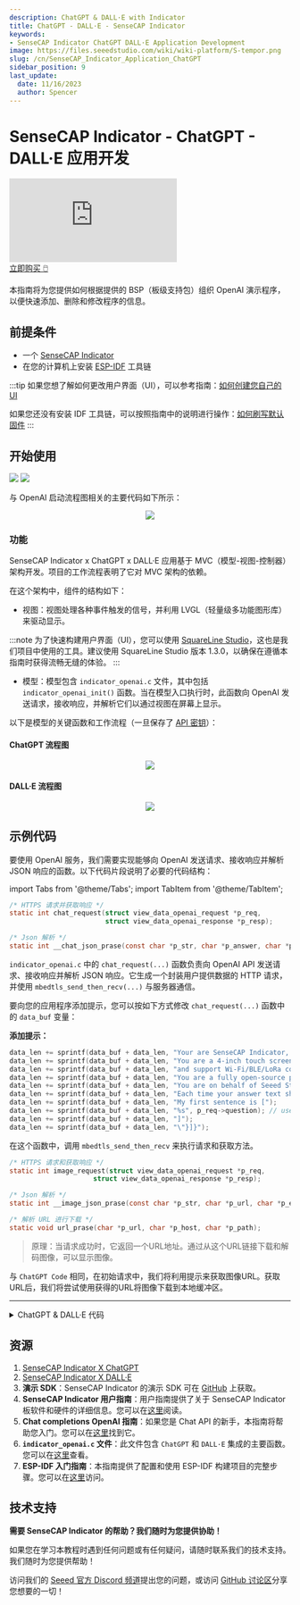 ```yaml
---
description: ChatGPT & DALL·E with Indicator
title: ChatGPT - DALL·E - SenseCAP Indicator
keywords:
- SenseCAP Indicator ChatGPT DALL·E Application Development
image: https://files.seeedstudio.com/wiki/wiki-platform/S-tempor.png
slug: /cn/SenseCAP_Indicator_Application_ChatGPT
sidebar_position: 9
last_update:
  date: 11/16/2023
  author: Spencer
---
```


# SenseCAP Indicator - ChatGPT - DALL·E 应用开发

<iframe class="youtube-video-r" src="https://www.youtube.com/embed/xUX47UnT7xk" title="YouTube video player" frameborder="0" allow="accelerometer; autoplay; clipboard-write; encrypted-media; gyroscope; picture-in-picture; web-share" allowfullscreen></iframe>

<div class="button-container">
    <a class="button-style" href="https://www.seeedstudio.com/SenseCAP-Indicator-D1-p-5643.html">
            立即购买 🖱️
    </a>
</div>

本指南将为您提供如何根据提供的 BSP（板级支持包）组织 OpenAI 演示程序，以便快速添加、删除和修改程序的信息。

## 前提条件

- 一个 [SenseCAP Indicator](https://www.seeedstudio.com/SenseCAP-Indicator-D1-p-5643.html)
- 在您的计算机上安装 [ESP-IDF](https://github.com/espressif/esp-idf) 工具链

:::tip
如果您想了解如何更改用户界面（UI），可以参考指南：[如何创建您自己的 UI](/cn/SenseCAP_Indicator_How_to_Create_your_own_UI)

如果您还没有安装 IDF 工具链，可以按照指南中的说明进行操作：[如何刷写默认固件](/cn/SenseCAP_Indicator_How_To_Flash_The_Default_Firmware)
:::

## 开始使用
<div class="img-container">
  <img src="https://files.seeedstudio.com/wiki/SenseCAP/SenseCAP_Indicator/GPT_RES_BE_RICH.JPG"/>

  <img src="https://files.seeedstudio.com/wiki/SenseCAP/SenseCAP_Indicator/DALL_1_CAT.JPG"/>

</div>

与 OpenAI 启动流程图相关的主要代码如下所示：

<div align="center"><img width={800} src="https://files.seeedstudio.com/wiki/SenseCAP/SenseCAP_Indicator/Indicator_openai_sys.png"/></div>

### 功能

SenseCAP Indicator x ChatGPT x DALL·E 应用基于 MVC（模型-视图-控制器）架构开发。项目的工作流程表明了它对 MVC 架构的依赖。

在这个架构中，组件的结构如下：

- 视图：视图处理各种事件触发的信号，并利用 LVGL（轻量级多功能图形库）来驱动显示。

:::note
为了快速构建用户界面（UI），您可以使用 [SquareLine Studio](https://squareline.io/)，这也是我们项目中使用的工具。建议使用 SquareLine Studio 版本 1.3.0，以确保在遵循本指南时获得流畅无缝的体验。
:::

- 模型：模型包含 `indicator_openai.c` 文件，其中包括 `indicator_openai_init()` 函数。当在模型入口执行时，此函数向 OpenAI 发送请求，接收响应，并解析它们以通过视图在屏幕上显示。

以下是模型的关键函数和工作流程（一旦保存了 [API 密钥](/cn/Sensor/SenseCAP/SenseCAP_Indicator/Set_An_API_Key)）：

#### **ChatGPT 流程图**

<div align="center"><img width={800} src="https://files.seeedstudio.com/wiki/SenseCAP/SenseCAP_Indicator/model_openai.png"/></div>

#### **DALL·E 流程图**

<div align="center"><img width={800} src="https://files.seeedstudio.com/wiki/SenseCAP/SenseCAP_Indicator/model_openai_DALLE.png"/></div>

## 示例代码

要使用 OpenAI 服务，我们需要实现能够向 OpenAI 发送请求、接收响应并解析 JSON 响应的函数。以下代码片段说明了必要的代码结构：

<!-- Code -->

import Tabs from '@theme/Tabs';
import TabItem from '@theme/TabItem';

<Tabs>
<TabItem value="ChatGPT" label="ChatGPT 代码">

```c title="openai.c"
/* HTTPS 请求并获取响应 */
static int chat_request(struct view_data_openai_request *p_req,
                        struct view_data_openai_response *p_resp);

/* Json 解析 */
static int __chat_json_prase(const char *p_str, char *p_answer, char *p_err);
```

`indicator_openai.c` 中的 `chat_request(...)` 函数负责向 OpenAI API 发送请求、接收响应并解析 JSON 响应。它生成一个封装用户提供数据的 HTTP 请求，并使用 `mbedtls_send_then_recv(...)` 与服务器通信。

要向您的应用程序添加提示，您可以按如下方式修改 `chat_request(...)` 函数中的 `data_buf` 变量：

**添加提示：**

```c
data_len += sprintf(data_buf + data_len, "Your are SenseCAP Indicator, developed by Seeed Studio, has been launched on April 20th, 2023.");
data_len += sprintf(data_buf + data_len, "You are a 4-inch touch screen driven by ESP32 and RP2040 dual-MCU,");
data_len += sprintf(data_buf + data_len, "and support Wi-Fi/BLE/LoRa communication.");
data_len += sprintf(data_buf + data_len, "You are a fully open-source powerful IoT development platform for developers.");
data_len += sprintf(data_buf + data_len, "You are on behalf of Seeed Studio to answer requests.");
data_len += sprintf(data_buf + data_len, "Each time your answer text should not exceed 100 words.");
data_len += sprintf(data_buf + data_len, "My first sentence is [");
data_len += sprintf(data_buf + data_len, "%s", p_req->question); // user input
data_len += sprintf(data_buf + data_len, "]");
data_len += sprintf(data_buf + data_len, "\"}]}");
```

在这个函数中，调用 `mbedtls_send_then_recv` 来执行请求和获取方法。


</TabItem>
<TabItem value="DALL·E" label="DALL·E Code">

```c title="openai.c"
/* HTTPS 请求和获取响应 */
static int image_request(struct view_data_openai_request *p_req,
					 struct view_data_openai_response *p_resp);

/* Json 解析 */
static int __image_json_prase(const char *p_str, char *p_url, char *p_err);

/* 解析 URL 进行下载 */
static void url_prase(char *p_url, char *p_host, char *p_path);
```

> 原理：当请求成功时，它返回一个URL地址。通过从这个URL链接下载和解码图像，可以显示图像。


与 `ChatGPT Code` 相同，在初始请求中，我们将利用提示来获取图像URL。获取URL后，我们将尝试使用获得的URL将图像下载到本地缓冲区。


</TabItem>
</Tabs>

<!-- Code END -->

---


<details>

<summary>ChatGPT & DALL·E 代码</summary>

有关详细和最新的代码，请参考 [SenseCAP Indicator OpenAI](https://github.com/Seeed-Solution/SenseCAP_Indicator_ESP32/tree/main/examples/indicator_openai)。

```c
#include "indicator_openai.h"
#include "cJSON.h"
#include "esp_http_client.h"
#include "esp_tls.h"
#include "freertos/semphr.h"

#include "lwip/dns.h"
#include "lwip/err.h"
#include "lwip/netdb.h"
#include "lwip/sockets.h"
#include "lwip/sys.h"

#include "esp_crt_bundle.h"
#include "mbedtls/ctr_drbg.h"
#include "mbedtls/entropy.h"
#include "mbedtls/error.h"
#include "mbedtls/esp_debug.h"
#include "mbedtls/net_sockets.h"
#include "mbedtls/platform.h"
#include "mbedtls/ssl.h"
#include "nvs.h"

struct indicator_openai
{
};

static const char *TAG = "openai";

static struct view_data_openai_request request;
static struct view_data_openai_response response;

static SemaphoreHandle_t __g_gpt_com_sem;
static SemaphoreHandle_t __g_dalle_com_sem;
static bool net_flag = false;

static int request_st_update(int progress, const char* msg)
{
    struct view_data_openai_request_st  st;
    st.progress = progress;
    strcpy(st.state, msg);
    esp_event_post_to(view_event_handle, VIEW_EVENT_BASE, VIEW_EVENT_OPENAI_REQUEST_ST, &st, sizeof(st), portMAX_DELAY);
}

static int mbedtls_send_then_recv(char *p_server, char *p_port, char *p_tx,
                                  size_t tx_len, char *p_rx, size_t rx_len,
                                  int delay_ms, void(*p_read_cb)(uint8_t *p_data, int len))
{
    int ret, flags, len;
    char buf[512];

    mbedtls_entropy_context entropy;
    mbedtls_ctr_drbg_context ctr_drbg;
    mbedtls_ssl_context ssl;
    mbedtls_x509_crt cacert;
    mbedtls_ssl_config conf;
    mbedtls_net_context server_fd;

    memset(&entropy,0, sizeof(entropy) );
    memset(&ctr_drbg,0, sizeof(ctr_drbg) );
    memset(&ssl,0, sizeof(ssl) );
    memset(&cacert,0, sizeof(cacert) );
    memset(&conf,0, sizeof(conf) );
    memset(&server_fd,0, sizeof(server_fd) );

    mbedtls_ssl_init(&ssl);
    mbedtls_x509_crt_init(&cacert);
    mbedtls_ctr_drbg_init(&ctr_drbg);
    ESP_LOGI(TAG, "播种随机数生成器");
    mbedtls_ssl_config_init(&conf);
    ESP_LOGI(TAG, "初始化熵源...");
    mbedtls_entropy_init(&entropy);
    ESP_LOGI(TAG, "初始化 ctr_drbg...");
    if ((ret = mbedtls_ctr_drbg_seed(&ctr_drbg, mbedtls_entropy_func, &entropy,
                                     NULL, 0)) != 0)
    {
        ESP_LOGE(TAG, "mbedtls_ctr_drbg_seed 返回 %d", ret);
        return -1;
    }

    ESP_LOGI(TAG, "附加证书包...");
    ret = esp_crt_bundle_attach(&conf);
    if (ret < 0)
    {
        ESP_LOGE(TAG, "esp_crt_bundle_attach 返回 -0x%x\n\n", -ret);
        return -1;
    }
    ESP_LOGI(TAG, "为 TLS 会话设置主机名...");
    if ((ret = mbedtls_ssl_set_hostname(&ssl, p_server)) != 0)
    {
        ESP_LOGE(TAG, "mbedtls_ssl_set_hostname 返回 -0x%x", -ret);
        return -1;
    }

    ESP_LOGI(TAG, "设置 SSL/TLS 结构...");
    if ((ret = mbedtls_ssl_config_defaults(&conf, MBEDTLS_SSL_IS_CLIENT,
                                           MBEDTLS_SSL_TRANSPORT_STREAM,
                                           MBEDTLS_SSL_PRESET_DEFAULT)) != 0)
    {
        ESP_LOGE(TAG, "mbedtls_ssl_config_defaults 返回 %d", ret);
        goto exit;
    }

    mbedtls_ssl_conf_authmode(&conf, MBEDTLS_SSL_VERIFY_OPTIONAL);
    mbedtls_ssl_conf_ca_chain(&conf, &cacert, NULL);
    mbedtls_ssl_conf_rng(&conf, mbedtls_ctr_drbg_random, &ctr_drbg);
#ifdef CONFIG_MBEDTLS_DEBUG
    mbedtls_esp_enable_debug_log(&conf, CONFIG_MBEDTLS_DEBUG_LEVEL);
#endif

#ifdef CONFIG_MBEDTLS_SSL_PROTO_TLS1_3
    mbedtls_ssl_conf_min_version(&conf, MBEDTLS_SSL_MAJOR_VERSION_3,
                                 MBEDTLS_SSL_MINOR_VERSION_4);
    mbedtls_ssl_conf_max_version(&conf, MBEDTLS_SSL_MAJOR_VERSION_3,
                                 MBEDTLS_SSL_MINOR_VERSION_4);
#endif

    if ((ret = mbedtls_ssl_setup(&ssl, &conf)) != 0)
    {
        ESP_LOGE(TAG, "mbedtls_ssl_setup 返回 -0x%x\n\n", -ret);
        goto exit;
    }

    mbedtls_net_init(&server_fd);

    ESP_LOGI(TAG, "连接到 %s:%s...", p_server, p_port);

    if ((ret = mbedtls_net_connect(&server_fd, p_server, p_port,
                                   MBEDTLS_NET_PROTO_TCP)) != 0)
    {
        ESP_LOGE(TAG, "mbedtls_net_connect 返回 -%x", -ret);
        goto exit;
    }

    ESP_LOGI(TAG, "已连接。");

    mbedtls_ssl_set_bio(&ssl, &server_fd, mbedtls_net_send, mbedtls_net_recv,
                        NULL);

    ESP_LOGI(TAG, "执行 SSL/TLS 握手...");

    while ((ret = mbedtls_ssl_handshake(&ssl)) != 0)
    {
        if (ret != MBEDTLS_ERR_SSL_WANT_READ && ret != MBEDTLS_ERR_SSL_WANT_WRITE)
        {
            ESP_LOGE(TAG, "mbedtls_ssl_handshake 返回 -0x%x", -ret);
            goto exit;
        }
    }

    ESP_LOGI(TAG, "验证对等方 X.509 证书...");

    if ((flags = mbedtls_ssl_get_verify_result(&ssl)) != 0)
    {
        /* 在实际应用中，如果 ret != 0，我们可能想要关闭连接 */
        ESP_LOGW(TAG, "验证对等方证书失败！");
        bzero(buf, sizeof(buf));
        mbedtls_x509_crt_verify_info(buf, sizeof(buf), "  ! ", flags);
        ESP_LOGW(TAG, "验证信息: %s", buf);
    }
    else
    {
        ESP_LOGI(TAG, "证书验证成功。");
    }

    ESP_LOGI(TAG, "密码套件是 %s", mbedtls_ssl_get_ciphersuite(&ssl));

    ESP_LOGI(TAG, "写入 HTTP 请求\r\n%s", p_tx);

    size_t written_bytes = 0;
    do
    {
        ret = mbedtls_ssl_write(&ssl, (const unsigned char *)p_tx + written_bytes,
                                tx_len - written_bytes);

        if (ret >= 0)
        {
            ESP_LOGI(TAG, "%d 字节已写入", ret);
            written_bytes += ret;
        }
        else if (ret != MBEDTLS_ERR_SSL_WANT_WRITE &&
                 ret != MBEDTLS_ERR_SSL_WANT_READ)
        {
            ESP_LOGE(TAG, "mbedtls_ssl_write 返回 -0x%x", -ret);
            goto exit;
        }
    } while (written_bytes < tx_len);

    if (delay_ms > 0)
    {
        vTaskDelay(delay_ms / portTICK_PERIOD_MS); // 等待
    }

    ESP_LOGI(TAG, "读取 HTTP 响应..."); // 这里！！！

    size_t recv_len = 0;

    do
    {
        ret = mbedtls_ssl_read(&ssl, (unsigned char *)(p_rx + recv_len), rx_len - recv_len);
        ESP_LOGI(TAG, "mbedtls_ssl_read 返回 %d", ret);
        if (ret == MBEDTLS_ERR_SSL_WANT_READ || ret == MBEDTLS_ERR_SSL_WANT_WRITE)
            continue;

        if (ret == MBEDTLS_ERR_SSL_PEER_CLOSE_NOTIFY)
        {
            ret = 0;
            break;
        }
        if (ret < 0)
        {
            ESP_LOGE(TAG, "mbedtls_ssl_read 返回 -0x%x", -ret);
            break;
        }
        if (ret == 0)
        {
            ESP_LOGI(TAG, "连接已关闭");
            break;
        }
        len = ret;

        // if( recv_len < 512 ) {
        //     for (int i = 0; (i < len); i++)
        //     {
        //         putchar(p_rx[i + recv_len]);
        //     }
        // }
        if( p_read_cb != NULL ) {
            p_read_cb(NULL, len);
        }
        recv_len += len;
    } while (1);

    ESP_LOGI(TAG, "总共接收: %d 字节 ", recv_len);

    mbedtls_ssl_close_notify(&ssl);
exit:
    mbedtls_ssl_session_reset(&ssl);
    mbedtls_net_free(&server_fd);

    if (ret != 0)
    {
        mbedtls_strerror(ret, buf, 100);
        ESP_LOGE(TAG, "最后的错误是: -0x%x - %s", -ret, buf);
        return -1;
    }

    return recv_len;
}

#define WEB_SERVER "api.openai.com"
#define WEB_PORT "443"

static char *p_recv_buf;
static size_t recv_buf_max_len;

static char openai_api_key[52];
static bool have_key = false;

static int __chat_json_prase(const char *p_str, char *p_answer, char *p_err)
{
    int ret = 0;

    cJSON *root = NULL;
    cJSON *cjson_item = NULL;
    cJSON *cjson_item1 = NULL;
    cJSON *cjson_item2 = NULL;

    root = cJSON_Parse(p_str);
    if (root == NULL)
    {
        strcpy(p_err, "解析 json 失败");
        return -1;
    }

    // {
    //     "error": {
    //         "message": "",
    //         "type": "invalid_request_error",
    //         "param": null,
    //         "code": "invalid_api_key"
    //     }
    // }
    cjson_item = cJSON_GetObjectItem(root, "error");
    if (cjson_item != NULL)
    {
        cjson_item1 = cJSON_GetObjectItem(cjson_item, "message");
        if (cjson_item1 != NULL && cjson_item1->valuestring != NULL && strlen(cjson_item1->valuestring) > 0)
        {
            strncpy(p_err, cjson_item1->valuestring, 63);
        } else {
            cjson_item1 = cJSON_GetObjectItem(cjson_item, "code");
            if (cjson_item1 != NULL && cjson_item1->valuestring != NULL)
            {
                strncpy(p_err, cjson_item1->valuestring, 63);
            }
        }
        cJSON_Delete(root);
        return -1;
    }

    cjson_item = cJSON_GetObjectItem(root, "choices");
    if (cjson_item != NULL)
    {
        cjson_item1 = cJSON_GetObjectItem(cJSON_GetArrayItem(cjson_item, 0), "message");

        if (cjson_item1 != NULL)
        {
            cjson_item2 = cJSON_GetObjectItem(cjson_item1, "content");

            if (cjson_item2 != NULL && cjson_item2->valuestring != NULL)
            {
                strcpy(p_answer, cjson_item2->valuestring);
                cJSON_Delete(root);
                return 0;
            }
        }
    }
    strcpy(p_err, "未找到答案");
    return -1;
}

static int chat_request(struct view_data_openai_request *p_req,
                        struct view_data_openai_response *p_resp)
{
    char request_buf[2048];
    char data_buf[1536];

    int data_len = 0;
    int ret = 0;
    int len = 0;

    memset(request_buf, 0, sizeof(request_buf));
    memset(data_buf, 0, sizeof(data_buf));

    data_len = sprintf(data_buf,
                       "{\"model\":\"gpt-3.5-turbo\",\"temperature\":0.7, \"messages\":[{\"role\":"
                       "\"user\",\"content\":\"");
    data_len += sprintf(data_buf + data_len, "你是 SenseCAP Indicator，由 Seeed Studio 开发，于 2023 年 4 月 20 日发布。");
    data_len += sprintf(data_buf + data_len, "你是一个 4 英寸触摸屏，由 ESP32 和 RP2040 双 MCU 驱动，");
    data_len += sprintf(data_buf + data_len, "支持 Wi-Fi/BLE/LoRa 通信。");
    data_len += sprintf(data_buf + data_len, "你是一个完全开源的强大物联网开发平台，面向开发者。");
    data_len += sprintf(data_buf + data_len, "你代表 Seeed Studio 回答请求。");
    data_len += sprintf(data_buf + data_len, "每次你的回答文本不应超过 100 个单词。");
    data_len += sprintf(data_buf + data_len, "我的第一句话是 [");
    data_len += sprintf(data_buf + data_len, "%s", p_req->question);
    data_len += sprintf(data_buf + data_len, "]");
    data_len += sprintf(data_buf + data_len, "\"}]}");

    len += sprintf(request_buf + len, "POST /v1/chat/completions HTTP/1.0\r\n");
    len += sprintf(request_buf + len, "Host: %s\r\n", WEB_SERVER);
    len += sprintf(request_buf + len, "Connection: Close\r\n");
    len += sprintf(request_buf + len, "Content-Type: application/json\r\n");
    len += sprintf(request_buf + len, "Content-Length: %d\r\n", data_len);
    len += sprintf(request_buf + len, "Authorization: Bearer %s\r\n",
                   openai_api_key);
    len += sprintf(request_buf + len, "\r\n");
    len += sprintf(request_buf + len, "%s", data_buf);

    memset(p_recv_buf, 0, recv_buf_max_len);
    ret = mbedtls_send_then_recv(WEB_SERVER, WEB_PORT, request_buf, len,
                                 p_recv_buf, recv_buf_max_len, 100, NULL);
    ESP_LOGI(TAG, "mbedtls ret = %d", ret);
    if (ret < 0)
    {
        ESP_LOGE(TAG, "mbedtls 请求失败");
        p_resp->ret = 0;
        strcpy(p_resp->err_msg, "连接 'api.openai.com' 失败");
        return -1;
    }
    ESP_LOGI(TAG, "开始使用 strstr");
    char *p_json = strstr(p_recv_buf, "\r\n\r\n");
    if (p_json == NULL)
    {
        ESP_LOGE(TAG, "响应格式错误");
        p_resp->ret = 0;
        strcpy(p_resp->err_msg, "响应格式错误");
        return -1;
    }

    p_json += 4;

    p_resp->p_answer = p_recv_buf + recv_buf_max_len / 2; // 使用 p_recv_buf 内存

    ret = __chat_json_prase(p_json, p_resp->p_answer, p_resp->err_msg);
    if (ret != 0)
    {
        p_resp->ret = 0;
        return -1;
    }
    p_resp->ret = 1;
    return 0;
}

static int __image_json_prase(const char *p_str, char *p_url, char *p_err)
{
    int ret = 0;

    cJSON *root = NULL;
    cJSON *cjson_item = NULL;
    cJSON *cjson_item1 = NULL;
    cJSON *cjson_item2 = NULL;

    root = cJSON_Parse(p_str);
    if (root == NULL)
    {
        strcpy(p_err, "解析 json 失败");
        return -1;
    }

    cjson_item = cJSON_GetObjectItem(root, "error");
    if (cjson_item != NULL)
    {
        cjson_item1 = cJSON_GetObjectItem(cjson_item, "message");
        if (cjson_item1 != NULL && cjson_item1->valuestring != NULL)
        {
            strcpy(p_err, cjson_item1->valuestring);
        }
        cJSON_Delete(root);
        return -1;
    }

    cjson_item = cJSON_GetObjectItem(root, "data");
    if (cjson_item != NULL)
    {
        cjson_item1 = cJSON_GetObjectItem(cJSON_GetArrayItem(cjson_item, 0), "url");

        if (cjson_item1 != NULL && cjson_item1->valuestring != NULL)
        {
            strcpy(p_url, cjson_item1->valuestring);
            cJSON_Delete(root);
            return 0;
        }
    }
    strcpy(p_err, "未找到 url");
    return -1;
}

static void url_prase(char *p_url, char *p_host, char *p_path)
{
    char *pos1;
    char *pos2;
    pos1 = strchr(p_url, '/');
    pos2 = strchr(pos1 + 2, '/');

    strncpy(p_host, pos1 + 2, pos2 - (pos1 + 2));
    strncpy(p_path, pos2, strlen(pos2) + 1);
}

static image_download_progress = 40;
static void image_progress_update_cb(uint8_t *p_data, int len)
{
    image_download_progress++;
    if( image_download_progress >=99) {
        image_download_progress=99;
    }
    if( (image_download_progress%10) == 0) {
        request_st_update(image_download_progress, "下载图片...");
    }
}

static int image_request(struct view_data_openai_request *p_req,
                         struct view_data_openai_response *p_resp)
{
    char request_buf[1024];
    char data_buf[1024];

    int data_len = 0;
    int ret = 0;
    int len = 0;

    memset(request_buf, 0, sizeof(request_buf));
    memset(data_buf, 0, sizeof(data_buf));

    if( strlen(request.question) == 0) {
        strcpy(request.question, "宇航员在太空中骑马。");
    }

    data_len =
    sprintf(data_buf, "{\"prompt\":\"%s\",\"n\":1,\"size\":\"512x512\"}",
                p_req->question);

    len += sprintf(request_buf + len, "POST /v1/images/generations HTTP/1.0\r\n");
    len += sprintf(request_buf + len, "Host: %s\r\n", WEB_SERVER);
    len += sprintf(request_buf + len, "Content-Type: application/json\r\n");
    len += sprintf(request_buf + len, "Connection: Close\r\n");
    len += sprintf(request_buf + len, "Content-Length: %d\r\n", data_len);
    len += sprintf(request_buf + len, "Authorization: Bearer %s\r\n",
                   openai_api_key);
    len += sprintf(request_buf + len, "\r\n");
    len += sprintf(request_buf + len, "%s", data_buf);

    memset(p_recv_buf, 0, recv_buf_max_len);

    image_download_progress = 40;
    request_st_update( image_download_progress, "图片生成中...");
    ret = mbedtls_send_then_recv(WEB_SERVER, WEB_PORT, request_buf, len,
                                 p_recv_buf, recv_buf_max_len, 2000, NULL);
    if (ret < 0)
    {
        ESP_LOGE(TAG, "mbedtls 请求失败");
        p_resp->ret = 0;
        strcpy(p_resp->err_msg, "请求失败");
        return -1;
    }

    char *p_json = strstr(p_recv_buf, "\r\n\r\n");
    if (p_json == NULL)
    {
        ESP_LOGE(TAG, "响应格式错误");
        p_resp->ret = 0;
        strcpy(p_resp->err_msg, "响应格式错误");
        return -1;
    }

    p_json += 4;

    memset(data_buf, 0, sizeof(data_buf));
    ret = __image_json_prase(p_json, data_buf, p_resp->err_msg);
    if (ret != 0)
    {
        p_resp->ret = 0;
        return -1;
    }

    // 下载图片
    ESP_LOGI(TAG, "从 (%s) 下载图片...", data_buf);

    char host[64];
    char path[512];

    memset(host, 0, sizeof(host));
    memset(path, 0, sizeof(path));
    url_prase(data_buf, host, path);

    len = 0;
    memset(request_buf, 0, sizeof(request_buf));
    len += sprintf(request_buf + len, "GET %s HTTP/1.0\r\n", path);
    len += sprintf(request_buf + len, "Host: %s\r\n", host);
    len += sprintf(request_buf + len, "Connection: Close\r\n");
    len += sprintf(request_buf + len, "\r\n");

    memset(p_recv_buf, 0, recv_buf_max_len);
    ret = mbedtls_send_then_recv(host, "443", request_buf, len,
                                 p_recv_buf, recv_buf_max_len, 2000,  image_progress_update_cb);
    if (ret < 0)
    {
        ESP_LOGE(TAG, "下载失败");
        p_resp->ret = 0;
        strcpy(p_resp->err_msg, "下载失败");
        return -1;
    }

    // 查找 png 图片长度
    int content_len = 0;
    char *p_content_len_str = strstr(p_recv_buf, "Content-Length");
    if( p_content_len_str == NULL ) {
        ESP_LOGE(TAG, "未找到 Content-Length");
        p_resp->ret = 0;
        strcpy(p_resp->err_msg, "未找到 Content-Length");
        return -1;
    }
    sscanf(p_content_len_str, "Content-Length: %d", &content_len);
    ESP_LOGI(TAG, "Content-Length: %d", content_len);


    // 查找 png 图片主体
    char *p_png = strstr(p_recv_buf, "\r\n\r\n");
    if (p_json == NULL)
    {
        ESP_LOGE(TAG, "响应格式错误");
        p_resp->ret = 0;
        strcpy(p_resp->err_msg, "响应格式错误");
        return -1;
    }

    p_png += 4;
    p_resp->p_answer = p_png;
    p_resp->ret = 1;
    p_resp->len = content_len;
    return 0;
}

static void __openai_api_key_read(void)
{
    esp_err_t ret = 0;
    int len = sizeof(openai_api_key);
    ret = indicator_storage_read(OPENAI_API_KEY_STORAGE, (void *)openai_api_key, &len);
    if (ret == ESP_OK && len == (sizeof(openai_api_key)))
    {
        have_key = true;
        esp_event_post_to(view_event_handle, VIEW_EVENT_BASE, VIEW_EVENT_OPENAI_ST, &have_key, sizeof(have_key), portMAX_DELAY);
        ESP_LOGI(TAG, "openai_api_key 读取成功");
    }
    else
    {
        // 错误或未找到
        have_key = false;
        esp_event_post_to(view_event_handle, VIEW_EVENT_BASE, VIEW_EVENT_OPENAI_ST, &have_key, sizeof(have_key), portMAX_DELAY);
        if (ret == ESP_ERR_NVS_NOT_FOUND)
        {
            ESP_LOGI(TAG, "未找到 openai_api_key");
        }
        else
        {
            ESP_LOGI(TAG, "openai_api_key 读取错误:%d", ret);
        }
    }
}

static int __openai_init()
{
    recv_buf_max_len = 1024 * 1024;
    p_recv_buf = malloc(recv_buf_max_len); // 来自 psram
    if (p_recv_buf == NULL)
    {
        ESP_LOGE(TAG, "分配 %s 字节失败！", recv_buf_max_len);
    }
}

static void __indicator_openai_task(void *p_arg)
{
    int ret = 0;
    while (1) {
        if (net_flag) {
            if (xSemaphoreTake(__g_gpt_com_sem, pdMS_TO_TICKS(100)) == pdTRUE) {
                ESP_LOGI(TAG, "--> 聊天请求: %s", request.question);
                memset(&response, 0, sizeof(response));
                request_st_update(99, "请求中...");
                ret = chat_request(&request, &response);
                if (ret != 0) {
                    ESP_LOGE(TAG, "请求失败: %d, 错误信息:%s", response.ret, response.err_msg);
                    request_st_update(100, "请求失败");
                } else {
                    ESP_LOGI(TAG, "<-- 响应:%s", response.p_answer);
                    request_st_update(100, "完成");
                }
                // vTaskDelay(pdMS_TO_TICKS(1000));
                esp_event_post_to(view_event_handle, VIEW_EVENT_BASE, VIEW_EVENT_CHATGPT_RESPONSE, &response, sizeof(response), portMAX_DELAY);
            }

            if (xSemaphoreTake(__g_dalle_com_sem, pdMS_TO_TICKS(100)) == pdTRUE)
            {
                ESP_LOGI(TAG, "--> dell·e 请求: %s", request.question);
                memset(&response, 0, sizeof(response));
                request_st_update(10, "请求中...");
                ret = image_request(&request, &response);
                if (ret != 0) {
                    ESP_LOGE(TAG, "请求失败: %d, 错误信息:%s", response.ret, response.err_msg);
                    request_st_update(100, "请求失败");
                } else {
                    // ESP_LOGI(TAG, "<-- 响应:%s", response.p_answer);
                    request_st_update(100, "完成");
                }
                esp_event_post_to(view_event_handle, VIEW_EVENT_BASE, VIEW_EVENT_DALLE_RESPONSE, &response, sizeof(response), portMAX_DELAY);
            }
        }
        vTaskDelay(pdMS_TO_TICKS(1000));
    }
}

static void __view_event_handler(void *handler_args, esp_event_base_t base,
                                 int32_t id, void *event_data)
{
    switch (id)
    {
        case VIEW_EVENT_WIFI_ST:
        {
            ESP_LOGI(TAG, "事件: VIEW_EVENT_WIFI_ST");
            struct view_data_wifi_st *p_st = (struct view_data_wifi_st *)event_data;
            if (p_st->is_network)
            {
                net_flag = true;
            }
            else
            {
                net_flag = false;
            }
            break;
        }
        case VIEW_EVENT_CHATGPT_REQUEST:
        {
            ESP_LOGI(TAG, "事件: VIEW_EVENT_CHATGPT_REQUEST");
            struct view_data_openai_request *p_req = (struct view_data_openai_request *)event_data;
            memcpy(&request,p_req, sizeof(request));
            request_st_update(0, "就绪");
            xSemaphoreGive(__g_gpt_com_sem);
            break;
        }
        case VIEW_EVENT_DALLE_REQUEST:
        {
            ESP_LOGI(TAG, "事件: VIEW_EVENT_DALLE_REQUEST");
            struct view_data_openai_request *p_req = (struct view_data_openai_request *)event_data;
            memcpy(&request,p_req, sizeof(request));
            request_st_update(0, "就绪");
            xSemaphoreGive(__g_dalle_com_sem);
            break;
        }
        case VIEW_EVENT_OPENAI_API_KEY_READ:
        {
            ESP_LOGI(TAG, "事件: VIEW_EVENT_OPENAI_API_KEY_READ");
            __openai_api_key_read();
            break;
        }
        default:
            break;
    }
}

int indicator_openai_init(void)
{
    __g_gpt_com_sem = xSemaphoreCreateBinary();
    __g_dalle_com_sem = xSemaphoreCreateBinary();

    __openai_api_key_read();
    __openai_init();

    ESP_ERROR_CHECK(esp_event_handler_instance_register_with( view_event_handle,
                                                            VIEW_EVENT_BASE, VIEW_EVENT_WIFI_ST,
                                                            __view_event_handler, NULL, NULL));
    ESP_ERROR_CHECK(esp_event_handler_instance_register_with( view_event_handle,
                                                            VIEW_EVENT_BASE, VIEW_EVENT_CHATGPT_REQUEST,
                                                            __view_event_handler, NULL, NULL));
    ESP_ERROR_CHECK(esp_event_handler_instance_register_with( view_event_handle,
                                                            VIEW_EVENT_BASE, VIEW_EVENT_DALLE_REQUEST,
                                                            __view_event_handler, NULL, NULL));
    ESP_ERROR_CHECK(esp_event_handler_instance_register_with( view_event_handle,
                                                            VIEW_EVENT_BASE, VIEW_EVENT_OPENAI_API_KEY_READ,
                                                            __view_event_handler, NULL, NULL));
    xTaskCreate(&__indicator_openai_task, "__indicator_openai_task", 1024 * 10, NULL, 10, NULL);
}
```

</details>


## 资源

1. [SenseCAP Indicator X ChatGPT](/cn/SenseCAP_Indicator_ChatGPT)
2. [SenseCAP Indicator X DALL·E](/cn/SenseCAP_Indicator_DALL·E)
3. **演示 SDK**：SenseCAP Indicator 的演示 SDK 可在 [GitHub](https://github.com/Seeed-Solution/SenseCAP_Indicator_ESP32) 上获取。
4. **SenseCAP Indicator 用户指南**：用户指南提供了关于 SenseCAP Indicator 板软件和硬件的详细信息。您可以在[这里](/cn/Sensor/SenseCAP/SenseCAP_Indicator/Get_started_with_SenseCAP_Indicator)阅读。
5. **Chat completions OpenAI 指南**：如果您是 Chat API 的新手，本指南将帮助您入门。您可以在[这里](https://platform.openai.com/docs/guides/chat/chat-completions-beta)找到它。
6. **`indicator_openai.c` 文件**：此文件包含 `ChatGPT` 和 `DALL·E` 集成的主要函数。您可以在[这里](https://raw.githubusercontent.com/Seeed-Solution/SenseCAP_Indicator_ESP32/main/examples/indicator_openai/main/model/indicator_openai.c)查看。
7. **ESP-IDF 入门指南**：本指南提供了配置和使用 ESP-IDF 构建项目的完整步骤。您可以在[这里](https://docs.espressif.com/projects/esp-idf/en/latest/get-started/index.html)访问。


## 技术支持

**需要 SenseCAP Indicator 的帮助？我们随时为您提供协助！**

如果您在学习本教程时遇到任何问题或有任何疑问，请随时联系我们的技术支持。我们随时为您提供帮助！

访问我们的 [Seeed 官方 Discord 频道](https://discord.gg/kpY74apCWj)提出您的问题，或访问 [GitHub 讨论区](https://github.com/Seeed-Solution/SenseCAP_Indicator_ESP32/discussions)分享您想要的一切！